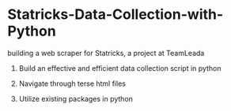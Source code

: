 Statricks-Data-Collection-with-Python
=====================================

building a web scraper for Statricks, a project at TeamLeada


1. Build an effective and efficient data collection script in python

2. Navigate through terse html files

3. Utilize existing packages in python
